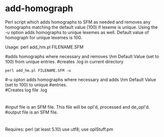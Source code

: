 # add-homograph
Perl script which adds homographs to SFM as needed and removes any homographs matching the default value (100) if lexeme is unique.
Using the -u option adds homographs to unique lexemes as well. Default value of homograph for unique lexemes is 100. 


Usage:
	perl add_hm.pl FILENAME.SFM 

#adds homographs where necessary and removes \hm Default Value (set to 100) from unique entries.
#creates <timestamp>.log in current directory
	 
	perl add_hm.pl FILENAME.SFM -u

#-u opton adds homographs where necessary and adds \hm Default Value (set to 100) to unique #entries.  
#Creates log file <timestamp>.log
#
	
#input file is an SFM file.  This file will be opl'd, processed and de_opl'd. 
#output file is an SFM file.
#
  
  Requires:
  perl (at least 5.10)
  use utf8;
  use oplStuff.pm 
  
  
